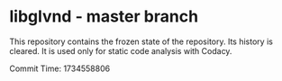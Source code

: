 # libglvnd - master branch

This repository contains the frozen state of the repository.
Its history is cleared. It is used only for static code
analysis with Codacy.

Commit Time: 1734558806